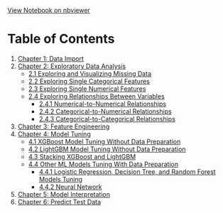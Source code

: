 [View Notebook on nbviewer](https://nbviewer.org/github/huijin1101/Prudential-Life-Insurance-Assessment/blob/main/Notebook/MLProject_HuijinCao.ipynb)
# Table of Contents 
1. [Chapter 1: Data Import](https://nbviewer.org/github/huijin1101/Prudential-Life-Insurance-Assessment/blob/main/Notebook/MLProject_HuijinCao.ipynb#Chapter-1:-Data-Import)
2. [Chapter 2: Exploratory Data Analysis](https://nbviewer.org/github/huijin1101/Prudential-Life-Insurance-Assessment/blob/main/Notebook/MLProject_HuijinCao.ipynb#Chapter-2:-Exploratory-Data-Analysis)
   - [2.1 Exploring and Visualizing Missing Data](https://nbviewer.org/github/huijin1101/Prudential-Life-Insurance-Assessment/blob/main/Notebook/MLProject_HuijinCao.ipynb#2.1-Exploring-and-visualizing-missing-data)
   - [2.2 Exploring Single Categorical Features](https://nbviewer.org/github/huijin1101/Prudential-Life-Insurance-Assessment/blob/main/Notebook/MLProject_HuijinCao.ipynb#2.2-Exploring-Single-Categorical-Features)
   - [2.3 Exploring Single Numerical Features](https://nbviewer.org/github/huijin1101/Prudential-Life-Insurance-Assessment/blob/main/Notebook/MLProject_HuijinCao.ipynb#2.3-Exploring-Single-Numerical-Features)
   - [2.4 Exploring Relationships Between Variables](https://nbviewer.org/github/huijin1101/Prudential-Life-Insurance-Assessment/blob/main/Notebook/MLProject_HuijinCao.ipynb#2.4-Exploring-Relationship-between-Variables)
     - [2.4.1 Numerical-to-Numerical Relationships](https://nbviewer.org/github/huijin1101/Prudential-Life-Insurance-Assessment/blob/main/Notebook/MLProject_HuijinCao.ipynb#2.4.1-Numerical-to-numerical-relationships-(the-relationship-between-numerical-features))
     - [2.4.2 Categorical-to-Numerical Relationships](https://nbviewer.org/github/huijin1101/Prudential-Life-Insurance-Assessment/blob/main/Notebook/MLProject_HuijinCao.ipynb#2.4.2-Categorical-to-numerical-relationships-(the-relationship-between-categorical-label-and-each-of-numerical-features))
     - [2.4.3 Categorical-to-Categorical Relationships](https://nbviewer.org/github/huijin1101/Prudential-Life-Insurance-Assessment/blob/main/Notebook/MLProject_HuijinCao.ipynb#2.4.3-Categorical-to-categorical-relationships-(the-relationship-between-categorical-label-and-each-of-categorical-features))
3. [Chapter 3: Feature Engineering](https://nbviewer.org/github/huijin1101/Prudential-Life-Insurance-Assessment/blob/main/Notebook/MLProject_HuijinCao.ipynb#Chapter-3:-Feature-Engineering)
4. [Chapter 4: Model Tuning](https://nbviewer.org/github/huijin1101/Prudential-Life-Insurance-Assessment/blob/main/Notebook/MLProject_HuijinCao.ipynb#Chapter-4:--Model-Tuning)
   - [4.1 XGBoost Model Tuning Without Data Preparation](https://nbviewer.org/github/huijin1101/Prudential-Life-Insurance-Assessment/blob/main/Notebook/MLProject_HuijinCao.ipynb#4.1-XGBoost--Model-Tuning-without-Data-Preparation)
   - [4.2 LightGBM Model Tuning Without Data Preparation](https://nbviewer.org/github/huijin1101/Prudential-Life-Insurance-Assessment/blob/main/Notebook/MLProject_HuijinCao.ipynb#4.2-LightGBM--Model-Tuning-without-Data-Preparation)
   - [4.3 Stacking XGBoost and LightGBM](https://nbviewer.org/github/huijin1101/Prudential-Life-Insurance-Assessment/blob/main/Notebook/MLProject_HuijinCao.ipynb#4.3-stacking-XGBoost-and-LightGBM)
   - [4.4 Other ML Models Tuning With Data Preparation](https://nbviewer.org/github/huijin1101/Prudential-Life-Insurance-Assessment/blob/main/Notebook/MLProject_HuijinCao.ipynb#4.4-Other-ML-Models-Tuning-with-Data-Preparation)
     - [4.4.1 Logistic Regression, Decision Tree, and Random Forest Models Tuning](https://nbviewer.org/github/huijin1101/Prudential-Life-Insurance-Assessment/blob/main/Notebook/MLProject_HuijinCao.ipynb#4.4.1-LogisticRegression,-DecisionTree,-RandomForest-Models-Tuning)
     - [4.4.2 Neural Network](https://nbviewer.org/github/huijin1101/Prudential-Life-Insurance-Assessment/blob/main/Notebook/MLProject_HuijinCao.ipynb#4.4.2-Neural-Network)
5. [Chapter 5: Model Interpretation](https://nbviewer.org/github/huijin1101/Prudential-Life-Insurance-Assessment/blob/main/Notebook/MLProject_HuijinCao.ipynb#Chapter-5:-Model-Interpretation)
6. [Chapter 6: Predict Test Data](https://nbviewer.org/github/huijin1101/Prudential-Life-Insurance-Assessment/blob/main/Notebook/MLProject_HuijinCao.ipynb#Chapter-6:-Predict-Test-Data)


